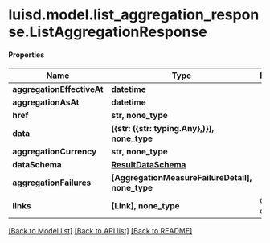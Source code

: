 # luisd.model.list_aggregation_response.ListAggregationResponse

#### Properties
Name | Type | Description | Notes
------------ | ------------- | ------------- | -------------
**aggregationEffectiveAt** | **datetime** |  | [optional] 
**aggregationAsAt** | **datetime** |  | [optional] 
**href** | **str, none_type** |  | [optional] 
**data** | **[{str: ({str: typing.Any},)}], none_type** |  | [optional] 
**aggregationCurrency** | **str, none_type** |  | [optional] 
**dataSchema** | [**ResultDataSchema**](ResultDataSchema.md) |  | [optional] 
**aggregationFailures** | **[AggregationMeasureFailureDetail], none_type** |  | [optional] 
**links** | **[Link], none_type** | Collection of links. | [optional] 

[[Back to Model list]](../../README.md#documentation-for-models) [[Back to API list]](../../README.md#documentation-for-api-endpoints) [[Back to README]](../../README.md)

